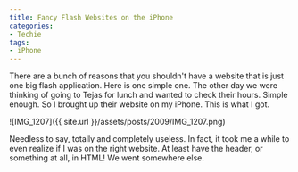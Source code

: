 ```yaml
---
title: Fancy Flash Websites on the iPhone
categories:
- Techie
tags:
- iPhone
---
```


There are a bunch of reasons that you shouldn't have a website that is just one big flash application. Here is one simple one. The other day we were thinking of going to Tejas for lunch and wanted to check their hours. Simple enough. So I brought up their website on my iPhone. This is what I got.


![IMG_1207]({{ site.url }}/assets/posts/2009/IMG_1207.png)

Needless to say, totally and completely useless. In fact, it took me a while to even realize if I was on the right website. At least have the header, or something at all, in HTML! We went somewhere else.
